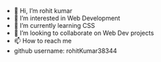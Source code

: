 - 👋 Hi, I’m rohit kumar
- 👀 I’m interested in Web Development
- 🌱 I’m currently learning CSS
- 💞️ I’m looking to collaborate on Web Dev projects
- 📫 How to reach me 
- github username: rohitKumar38344

<!---
rohitKumar38344/rohitKumar38344 is a ✨ special ✨ repository because its `README.md` (this file) appears on your GitHub profile.
You can click the Preview link to take a look at your changes.
--->
